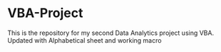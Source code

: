 # VBA-Project
This is the repository for my second Data Analytics project using VBA.
	Updated with Alphabetical sheet and working macro
